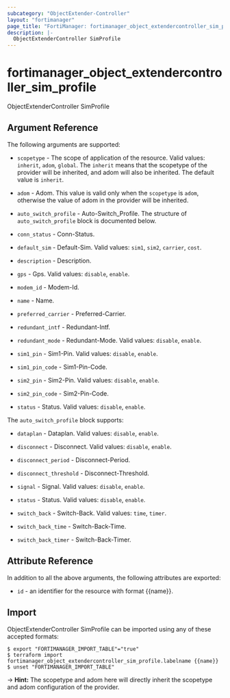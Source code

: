 ```yaml
---
subcategory: "ObjectExtender-Controller"
layout: "fortimanager"
page_title: "FortiManager: fortimanager_object_extendercontroller_sim_profile"
description: |-
  ObjectExtenderController SimProfile
---
```


# fortimanager_object_extendercontroller_sim_profile
ObjectExtenderController SimProfile

## Argument Reference


The following arguments are supported:

* `scopetype` - The scope of application of the resource. Valid values: `inherit`, `adom`, `global`. The `inherit` means that the scopetype of the provider will be inherited, and adom will also be inherited. The default value is `inherit`.
* `adom` - Adom. This value is valid only when the `scopetype` is `adom`, otherwise the value of adom in the provider will be inherited.

* `auto_switch_profile` - Auto-Switch_Profile. The structure of `auto_switch_profile` block is documented below.
* `conn_status` - Conn-Status.
* `default_sim` - Default-Sim. Valid values: `sim1`, `sim2`, `carrier`, `cost`.

* `description` - Description.
* `gps` - Gps. Valid values: `disable`, `enable`.

* `modem_id` - Modem-Id.
* `name` - Name.
* `preferred_carrier` - Preferred-Carrier.
* `redundant_intf` - Redundant-Intf.
* `redundant_mode` - Redundant-Mode. Valid values: `disable`, `enable`.

* `sim1_pin` - Sim1-Pin. Valid values: `disable`, `enable`.

* `sim1_pin_code` - Sim1-Pin-Code.
* `sim2_pin` - Sim2-Pin. Valid values: `disable`, `enable`.

* `sim2_pin_code` - Sim2-Pin-Code.
* `status` - Status. Valid values: `disable`, `enable`.


The `auto_switch_profile` block supports:

* `dataplan` - Dataplan. Valid values: `disable`, `enable`.

* `disconnect` - Disconnect. Valid values: `disable`, `enable`.

* `disconnect_period` - Disconnect-Period.
* `disconnect_threshold` - Disconnect-Threshold.
* `signal` - Signal. Valid values: `disable`, `enable`.

* `status` - Status. Valid values: `disable`, `enable`.

* `switch_back` - Switch-Back. Valid values: `time`, `timer`.

* `switch_back_time` - Switch-Back-Time.
* `switch_back_timer` - Switch-Back-Timer.


## Attribute Reference

In addition to all the above arguments, the following attributes are exported:
* `id` - an identifier for the resource with format {{name}}.

## Import

ObjectExtenderController SimProfile can be imported using any of these accepted formats:
```
$ export "FORTIMANAGER_IMPORT_TABLE"="true"
$ terraform import fortimanager_object_extendercontroller_sim_profile.labelname {{name}}
$ unset "FORTIMANAGER_IMPORT_TABLE"
```
-> **Hint:** The scopetype and adom here will directly inherit the scopetype and adom configuration of the provider.

